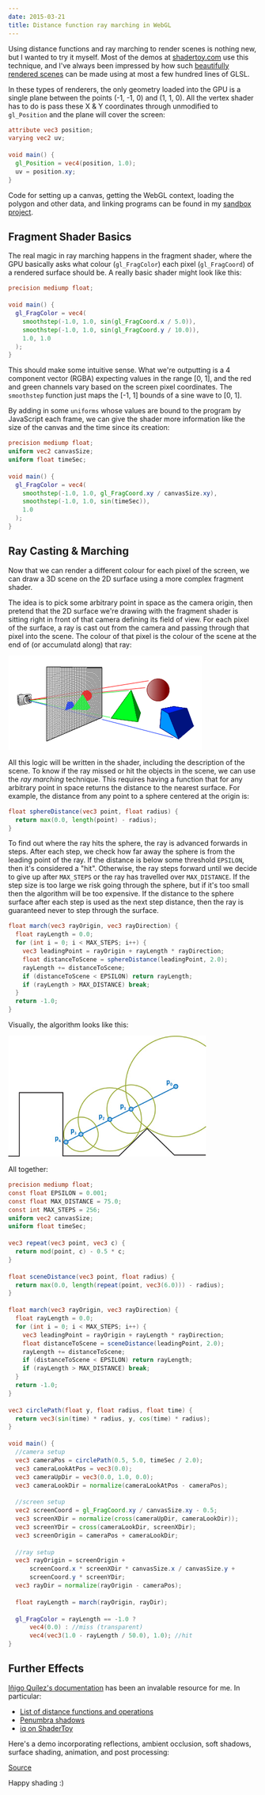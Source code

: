 ```yaml
---
date: 2015-03-21
title: Distance function ray marching in WebGL
---
```


Using distance functions and ray marching to render scenes is nothing new, but I wanted to try it myself. Most of the demos at [shadertoy.com](http://shadertoy.com) use this technique, and I've always been impressed by how such [beautifully rendered scenes](https://www.shadertoy.com/view/MdX3Rr) can be made using at most a few hundred lines of GLSL.

In these types of renderers, the only geometry loaded into the GPU is a single plane between the points (-1, -1, 0) and (1, 1, 0). All the vertex shader has to do is pass these X & Y coordinates through unmodified to `gl_Position` and the plane will cover the screen:

```glsl
attribute vec3 position;
varying vec2 uv;

void main() {
  gl_Position = vec4(position, 1.0);
  uv = position.xy;
}
```

Code for setting up a canvas, getting the WebGL context, loading the polygon and other data, and linking programs can be found in my [sandbox project](https://github.com/csauve/webgl-sandbox/blob/master/shader-demo.html).

## Fragment Shader Basics

The real magic in ray marching happens in the fragment shader, where the GPU basically asks what colour (`gl_FragColor`) each pixel (`gl_FragCoord`) of a rendered surface should be. A really basic shader might look like this:


```glsl
precision mediump float;

void main() {
  gl_FragColor = vec4(
    smoothstep(-1.0, 1.0, sin(gl_FragCoord.x / 5.0)),
    smoothstep(-1.0, 1.0, sin(gl_FragCoord.y / 10.0)),
    1.0, 1.0
  );
}
```

<canvas class="render-fs" style="width: 100%; height: 300px" data-fs-src="shaders/first.glsl"></canvas>

This should make some intuitive sense. What we're outputting is a 4 component vector (RGBA) expecting values in the range [0, 1], and the red and green channels vary based on the screen pixel coordinates. The `smoothstep` function just maps the [-1, 1] bounds of a sine wave to [0, 1].

By adding in some `uniforms` whose values are bound to the program by JavaScript each frame, we can give the shader more information like the size of the canvas and the time since its creation:

```glsl
precision mediump float;
uniform vec2 canvasSize;
uniform float timeSec;

void main() {
  gl_FragColor = vec4(
    smoothstep(-1.0, 1.0, gl_FragCoord.xy / canvasSize.xy),
    smoothstep(-1.0, 1.0, sin(timeSec)),
    1.0
  );
}
```

<canvas class="render-fs" style="width: 100%; height: 300px" data-fs-src="shaders/basic.glsl"></canvas>

## Ray Casting & Marching
Now that we can render a different colour for each pixel of the screen, we can draw a 3D scene on the 2D surface using a more complex fragment shader.

The idea is to pick some arbitrary point in space as the camera origin, then pretend that the 2D surface we're drawing with the fragment shader is sitting right in front of that camera defining its field of view. For each pixel of the surface, a ray is cast out from the camera and passing through that pixel into the scene. The colour of that pixel is the colour of the scene at the end of (or accumulatd along) that ray:

<img src="raycasting.png">

All this logic will be written in the shader, including the description of the scene. To know if the ray missed or hit the objects in the scene, we can use the *ray marching* technique. This requires having a function that for any arbitrary point in space returns the distance to the nearest surface. For example, the distance from any point to a sphere centered at the origin is:

```glsl
float sphereDistance(vec3 point, float radius) {
  return max(0.0, length(point) - radius);
}
```

To find out where the ray hits the sphere, the ray is advanced forwards in steps. After each step, we check how far away the sphere is from the leading point of the ray. If the distance is below some threshold `EPSILON`, then it's considered a "hit". Otherwise, the ray steps forward until we decide to give up after `MAX_STEPS` or the ray has travelled over `MAX_DISTANCE`. If the step size is too large we risk going through the sphere, but if it's too small then the algorithm will be too expensive. If the distance to the sphere surface after each step is used as the next step distance, then the ray is guaranteed never to step through the surface.

```glsl
float march(vec3 rayOrigin, vec3 rayDirection) {
  float rayLength = 0.0;
  for (int i = 0; i < MAX_STEPS; i++) {
    vec3 leadingPoint = rayOrigin + rayLength * rayDirection;
    float distanceToScene = sphereDistance(leadingPoint, 2.0);
    rayLength += distanceToScene;
    if (distanceToScene < EPSILON) return rayLength;
    if (rayLength > MAX_DISTANCE) break;
  }
  return -1.0;
}
```

Visually, the algorithm looks like this:

<img src="marching.jpg">

All together:

```glsl
precision mediump float;
const float EPSILON = 0.001;
const float MAX_DISTANCE = 75.0;
const int MAX_STEPS = 256;
uniform vec2 canvasSize;
uniform float timeSec;

vec3 repeat(vec3 point, vec3 c) {
  return mod(point, c) - 0.5 * c;
}

float sceneDistance(vec3 point, float radius) {
  return max(0.0, length(repeat(point, vec3(6.0))) - radius);
}

float march(vec3 rayOrigin, vec3 rayDirection) {
  float rayLength = 0.0;
  for (int i = 0; i < MAX_STEPS; i++) {
    vec3 leadingPoint = rayOrigin + rayLength * rayDirection;
    float distanceToScene = sceneDistance(leadingPoint, 2.0);
    rayLength += distanceToScene;
    if (distanceToScene < EPSILON) return rayLength;
    if (rayLength > MAX_DISTANCE) break;
  }
  return -1.0;
}

vec3 circlePath(float y, float radius, float time) {
  return vec3(sin(time) * radius, y, cos(time) * radius);
}

void main() {
  //camera setup
  vec3 cameraPos = circlePath(0.5, 5.0, timeSec / 2.0);
  vec3 cameraLookAtPos = vec3(0.0);
  vec3 cameraUpDir = vec3(0.0, 1.0, 0.0);
  vec3 cameraLookDir = normalize(cameraLookAtPos - cameraPos);

  //screen setup
  vec2 screenCoord = gl_FragCoord.xy / canvasSize.xy - 0.5;
  vec3 screenXDir = normalize(cross(cameraUpDir, cameraLookDir));
  vec3 screenYDir = cross(cameraLookDir, screenXDir);
  vec3 screenOrigin = cameraPos + cameraLookDir;

  //ray setup
  vec3 rayOrigin = screenOrigin +
      screenCoord.x * screenXDir * canvasSize.x / canvasSize.y +
      screenCoord.y * screenYDir;
  vec3 rayDir = normalize(rayOrigin - cameraPos);

  float rayLength = march(rayOrigin, rayDir);

  gl_FragColor = rayLength == -1.0 ?
      vec4(0.0) : //miss (transparent)
      vec4(vec3(1.0 - rayLength / 50.0), 1.0); //hit
}
```

<canvas class="render-fs" style="width: 100%; height: 300px" data-fs-src="shaders/marching.glsl"></canvas>

## Further Effects

[Iñigo Quílez's documentation](http://iquilezles.org/www/index.htm) has been an invalable resource for me. In particular:
- [List of distance functions and operations](http://iquilezles.org/www/articles/distfunctions/distfunctions.htm)
- [Penumbra shadows](http://iquilezles.org/www/articles/rmshadows/rmshadows.htm)
- [iq on ShaderToy](https://www.shadertoy.com/user/iq)

Here's a demo incorporating reflections, ambient occlusion, soft shadows, surface shading, animation, and post processing:

<canvas class="render-fs" style="width: 100%; height: 300px" data-fs-src="shaders/demo.glsl"></canvas>

[Source](https://github.com/csauve/webgl-sandbox/blob/master/shaders/demo.glsl)

Happy shading :)
